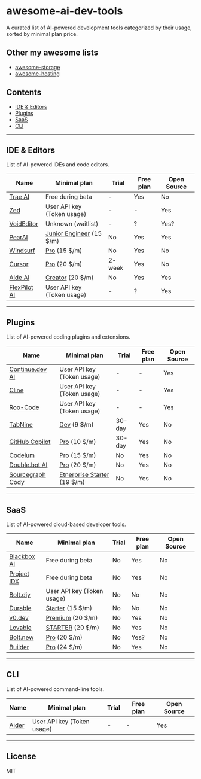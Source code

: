 # awesome-ai-dev-tools

A curated list of AI-powered development tools categorized by their usage, sorted by minimal plan price.

## Other my awesome lists

- [awesome-storage](https://github.com/dalisoft/awesome-storage)
- [awesome-hosting](https://github.com/dalisoft/awesome-hosting)

## Contents

- [IDE & Editors](#ide--editors)
- [Plugins](#plugins)
- [SaaS](#saas)
- [CLI](#cli)

---

## IDE & Editors

List of AI-powered IDEs and code editors.

| Name                                     | Minimal plan                                            | Trial  | Free plan | Open Source |
| ---------------------------------------- | ------------------------------------------------------- | ------ | --------- | ----------- |
| [Trae AI](https://trae.ai)               | Free during beta                                        | -      | Yes       | No          |
| [Zed](https://zed.dev)                   | User API key (Token usage)                              | -      | -         | Yes         |
| [VoidEditor](https://voideditor.com)     | Unknown (waitlist)                                      | -      | ?         | Yes?        |
| [PearAI](https://trypear.ai)             | [Junior Engineer](https://trypear.ai/pricing) (15 \$/m) | No     | Yes       | Yes         |
| [Windsurf](https://codeium.com/windsurf) | [Pro](https://codeium.com/pricing) (15 \$/m)            | No     | Yes       | No          |
| [Cursor](https://www.cursor.com)         | [Pro](https://www.cursor.com/pricing) (20 \$/m)         | 2-week | Yes       | No          |
| [Aide AI](https://aide.dev)              | [Creator](https://aide.dev/pricing) (20 \$/m)           | No     | Yes       | Yes         |
| [FlexPilot AI](https://flexpilot.ai)     | User API key (Token usage)                              | -      | ?         | Yes         |

---

## Plugins

List of AI-powered coding plugins and extensions.

| Name                                                  | Minimal plan                                                         | Trial  | Free plan | Open Source |
| ----------------------------------------------------- | -------------------------------------------------------------------- | ------ | --------- | ----------- |
| [Continue.dev AI](https://continue.dev)               | User API key (Token usage)                                           | -      | -         | Yes         |
| [Cline](https://github.com/cline/cline)               | User API key (Token usage)                                           | -      | -         | Yes         |
| [Roo-Code](https://github.com/RooVetGit/Roo-Code)     | User API key (Token usage)                                           | -      | -         | Yes         |
| [TabNine](https://www.tabnine.com)                    | [Dev](https://www.tabnine.com/pricing) (9 \$/m)                      | 30-day | Yes       | No          |
| [GitHub Copilot](https://github.com/features/copilot) | [Pro](https://github.com/features/copilot/plans) (10 \$/m)           | 30-day | Yes       | No          |
| [Codeium](https://codeium.com)                        | [Pro](https://codeium.com/pricing) (15 \$/m)                         | No     | Yes       | No          |
| [Double.bot AI](https://double.bot)                   | [Pro](https://docs.double.bot/pricing) (20 \$/m)                     | No     | Yes       | No          |
| [Sourcegraph Cody](https://sourcegraph.com/cody)      | [Etnerprise Starter](https://sourcegraph.com/cody/pricing) (19 \$/m) | No     | Yes       | No          |

---

## SaaS

List of AI-powered cloud-based developer tools.

| Name                               | Minimal plan                                      | Trial | Free plan | Open Source |
| ---------------------------------- | ------------------------------------------------- | ----- | --------- | ----------- |
| [Blackbox AI](https://blackbox.ai) | Free during beta                                  | No    | Yes       | No          |
| [Project IDX](https://idx.dev)     | Free during beta                                  | No    | Yes       | No          |
| [Bolt.diy](https://bolt.diy)       | User API key (Token usage)                        | No    | No        | No          |
| [Durable](https://durable.co)      | [Starter](https://durable.co/pricing) (15 \$/m)   | No    | No        | No          |
| [v0.dev](https://v0.dev)           | [Premium](https://v0.dev/pricing) (20 \$/m)       | No    | Yes       | No          |
| [Lovable](https://lovable.dev)     | [STARTER](https://lovable.dev) (20 \$/m)          | No    | Yes       | No          |
| [Bolt.new](https://bolt.new)       | [Pro](https://bolt.new) (20 \$/m)                 | No    | Yes?      | No          |
| [Builder](https://builder.io)      | [Pro](https://www.builder.io/m/pricing) (24 \$/m) | No    | Yes       | No          |

---

## CLI

List of AI-powered command-line tools.

| Name                        | Minimal plan               | Trial | Free plan | Open Source |
| --------------------------- | -------------------------- | ----- | --------- | ----------- |
| [Aider](https://aider.chat) | User API key (Token usage) | -     | -         | Yes         |

---

## License

MIT

